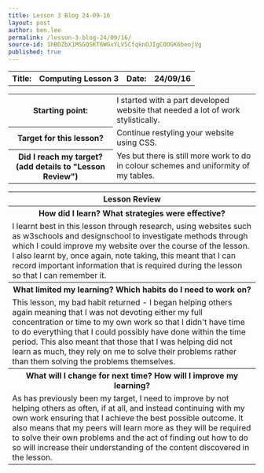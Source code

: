 ```yaml
---
title: Lesson 3 Blog 24-09-16
layout: post
author: ben.lee
permalink: /lesson-3-blog-24/09/16/
source-id: 1hBDZbX1MSGQSKT6WGxYLV5CfqknOJIgCOOGK6beojVg
published: true
---
```

<table>
  <tr>
    <th>Title:</th>
    <th>Computing Lesson 3</th>
    <th>Date:</th>
    <th>24/09/16</th>
  </tr>
</table>


<table>
  <tr>
    <th>Starting point:</th>
    <td>I started with a part developed website that needed a lot of work stylistically.</td>
  </tr>
  <tr>
    <th>Target for this lesson?</th>
    <td>Continue restyling your website using CSS.</td>
  </tr>
  <tr>
    <th>Did I reach my target? 
(add details to "Lesson Review")</th>
    <td> Yes but there is still more work to do in colour schemes and uniformity of my tables.</td>
  </tr>
</table>


<table>
  <tr>
    <th>Lesson Review</th>
  </tr>
  <tr>
    <th>How did I learn? What strategies were effective? </th>
  </tr>
  <tr>
    <td>I learnt best in this lesson through research, using websites such as w3schools and designschool to investigate methods through which I could improve my website over the course of the lesson. I also learnt by, once again, note taking, this meant that I can record important information that is required during the lesson so that I can remember it.</td>
  </tr>
  <tr>
    <th>What limited my learning? Which habits do I need to work on? </th>
  </tr>
  <tr>
    <td>This lesson, my bad habit returned - I began helping others again meaning that I was not devoting either my full concentration or time to my own work so that I didn't have time to do everything that I could possibly have done within the time period. This also meant that those that I was helping did not learn as much, they rely on me to solve their problems rather than them solving the problems themselves.</td>
  </tr>
  <tr>
    <th>What will I change for next time? How will I improve my learning?</th>
  </tr>
  <tr>
    <td>As has previously been my target, I need to improve by not helping others as often, if at all, and instead continuing with my own work ensuring that I achieve the best possible outcome. It also means that my peers will learn more as they will be required to solve their own problems and the act of finding out how to do so will increase their understanding of the content discovered in the lesson.</td>
  </tr>
</table>



